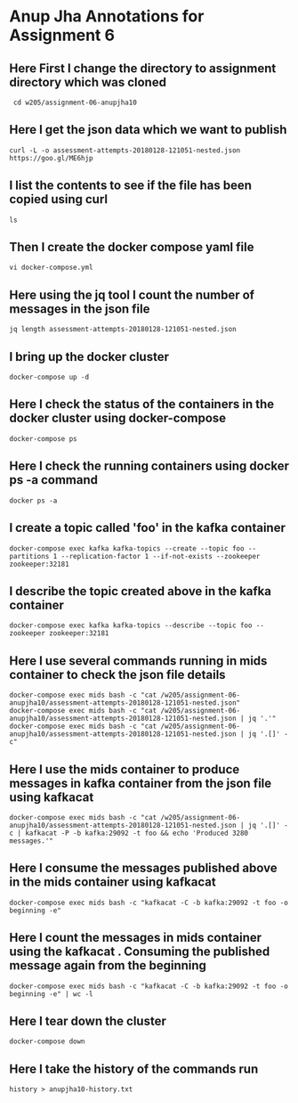 # Anup Jha Annotations for Assignment 6
  ## Here First I change the directory to assignment directory which was cloned
  ```
   cd w205/assignment-06-anupjha10
  ```
  ## Here I get the json data which we want to publish
  ```
  curl -L -o assessment-attempts-20180128-121051-nested.json https://goo.gl/ME6hjp
  ```
  
  ## I list the contents to see if the file has been copied using curl
  ```
  ls
  ```
  ## Then I create the docker compose yaml file 
  ```
  vi docker-compose.yml
  ```
  ## Here using the jq tool I count the number of messages in the json file
  ```
  jq length assessment-attempts-20180128-121051-nested.json
  ```
  ## I bring up the docker cluster 
  ```
  docker-compose up -d
  ```
  ## Here I check the status of the containers in the docker cluster using docker-compose
  ```
  docker-compose ps
  ```
  ## Here I check the running containers using docker ps -a command
  ```
  docker ps -a
  ```
  ## I create a topic called 'foo' in the kafka container 
  ```
  docker-compose exec kafka kafka-topics --create --topic foo --partitions 1 --replication-factor 1 --if-not-exists --zookeeper zookeeper:32181
  ```
  ## I describe the topic created above in the kafka container
  ```
  docker-compose exec kafka kafka-topics --describe --topic foo --zookeeper zookeeper:32181
  ```
  ## Here I use several commands running in mids container to check the json file details
  ```
  docker-compose exec mids bash -c "cat /w205/assignment-06-anupjha10/assessment-attempts-20180128-121051-nested.json"
docker-compose exec mids bash -c "cat /w205/assignment-06-anupjha10/assessment-attempts-20180128-121051-nested.json | jq '.'"
docker-compose exec mids bash -c "cat /w205/assignment-06-anupjha10/assessment-attempts-20180128-121051-nested.json | jq '.[]' -c"
  ```
  ## Here I use the mids container to produce messages in kafka container from the json file using kafkacat
  ```
  docker-compose exec mids bash -c "cat /w205/assignment-06-anupjha10/assessment-attempts-20180128-121051-nested.json | jq '.[]' -c | kafkacat -P -b kafka:29092 -t foo && echo 'Produced 3280 messages.'"
  ```
  ## Here I consume the messages published above in the mids container using kafkacat
  ```
  docker-compose exec mids bash -c "kafkacat -C -b kafka:29092 -t foo -o beginning -e"
  ```
  ## Here I count the messages in mids container using the kafkacat . Consuming the published message again from the beginning
  ```
  docker-compose exec mids bash -c "kafkacat -C -b kafka:29092 -t foo -o beginning -e" | wc -l
  ```
  ## Here I tear down the cluster
  ```
  docker-compose down
  ```
  ## Here I take the history of the commands run 
  ```
  history > anupjha10-history.txt
  ```
  
